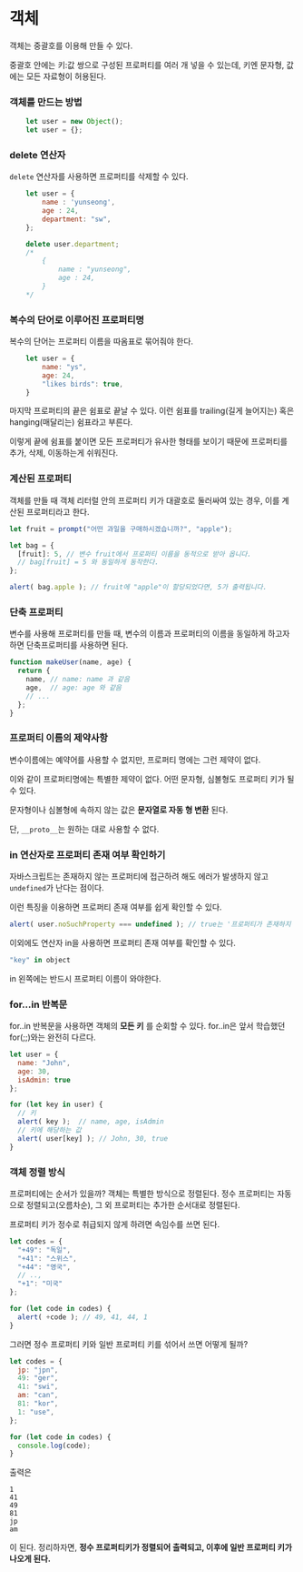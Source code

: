 # 객체

객체는 중괄호를 이용해 만들 수 있다. 

중괄호 안에는 키:값 쌍으로 구성된 프로퍼티를 여러 개 넣을 수 있는데, 키엔 문자형, 값에는 모든 자료형이 허용된다. 

### 객체를 만드는 방법
```javascript
    let user = new Object();
    let user = {};
```

### delete 연산자
`delete` 연산자를 사용하면 프로퍼티를 삭제할 수 있다.
```javascript
    let user = {
        name : 'yunseong',
        age : 24,
        department: "sw",
    };

    delete user.department;
    /*
        {
            name : "yunseong",
            age : 24,
        }
    */
```

### 복수의 단어로 이루어진 프로퍼티명
복수의 단어는 프로퍼티 이름을 따옴표로 묶어줘야 한다.
```javascript
    let user = {
        name: "ys",
        age: 24,
        "likes birds": true,
    }
```
마지막 프로퍼티의 끝은 쉼표로 끝날 수 있다. 이런 쉼표를 trailing(길게 늘어지는) 혹은 hanging(매달리는) 쉼표라고 부른다.

이렇게 끝에 쉼표를 붙이면 모든 프로퍼티가 유사한 형태를 보이기 때문에 프로퍼티를 추가, 삭제, 이동하는게 쉬워진다.

### 계산된 프로퍼티
객체를 만들 때 객체 리터럴 안의 프로퍼티 키가 대괄호로 둘러싸여 있는 경우, 이를 계산된 프로퍼티라고 한다.
```javascript
let fruit = prompt("어떤 과일을 구매하시겠습니까?", "apple");

let bag = {
  [fruit]: 5, // 변수 fruit에서 프로퍼티 이름을 동적으로 받아 옵니다.
  // bag[fruit] = 5 와 동일하게 동작한다.
};

alert( bag.apple ); // fruit에 "apple"이 할당되었다면, 5가 출력됩니다.
```
### 단축 프로퍼티
변수를 사용해 프로퍼티를 만들 때, 변수의 이름과 프로퍼티의 이름을 동일하게 하고자하면 단축프로퍼티를 사용하면 된다.
```javascript
function makeUser(name, age) {
  return {
    name, // name: name 과 같음
    age,  // age: age 와 같음
    // ...
  };
}
```
### 프로퍼티 이름의 제약사항
변수이름에는 예약어를 사용할 수 없지만, 프로퍼티 명에는 그런 제약이 없다.

이와 같이 프로퍼티명에는 특별한 제약이 없다. 어떤 문자형, 심볼형도 프로퍼티 키가 될 수 있다.

문자형이나 심볼형에 속하지 않는 값은 **문자열로 자동 형 변환** 된다.

단, `__proto__`는 원하는 대로 사용할 수 없다.

### in 연산자로 프로퍼티 존재 여부 확인하기
자바스크립트는 존재하지 않는 프로퍼티에 접근하려 해도 에러가 발생하지 않고 `undefined`가 난다는 점이다.

이런 특징을 이용하면 프로퍼티 존재 여부를 쉽게 확인할 수 있다.
```javascript
alert( user.noSuchProperty === undefined ); // true는 '프로퍼티가 존재하지 않음'을 의미합니다.
```

이외에도 연산자 in을 사용하면 프로퍼티 존재 여부를 확인할 수 있다.
```javascript
"key" in object
```
in 왼쪽에는 반드시 프로퍼티 이름이 와야한다.

### for...in 반복문
for..in 반복문을 사용하면 객체의 **모든 키** 를 순회할 수 있다. for..in은 앞서 학습했던 for(;;)와는 완전히 다르다.
```javascript
let user = {
  name: "John",
  age: 30,
  isAdmin: true
};

for (let key in user) {
  // 키
  alert( key );  // name, age, isAdmin
  // 키에 해당하는 값
  alert( user[key] ); // John, 30, true
}
```

### 객체 정렬 방식

프로퍼티에는 순서가 있을까? 객체는 특별한 방식으로 정렬된다. 정수 프로퍼티는 자동으로 정렬되고(오름차순), 그 외 프로퍼티는 추가한 순서대로 정렬된다.

프로퍼티 키가 정수로 취급되지 않게 하려면 속임수를 쓰면 된다.
```javascript
let codes = {
  "+49": "독일",
  "+41": "스위스",
  "+44": "영국",
  // ..,
  "+1": "미국"
};

for (let code in codes) {
  alert( +code ); // 49, 41, 44, 1
}
```
그러면 정수 프로퍼티 키와 일반 프로퍼티 키를 섞어서 쓰면 어떻게 될까?
```javascript
let codes = {
  jp: "jpn",
  49: "ger",
  41: "swi",
  am: "can",
  81: "kor",
  1: "use",
};

for (let code in codes) {
  console.log(code);
}
```
출력은
```
1
41
49
81
jp
am
```
이 된다. 정리하자면, **정수 프로퍼티키가 정렬되어 출력되고, 이후에 일반 프로퍼티 키가 나오게 된다.**
